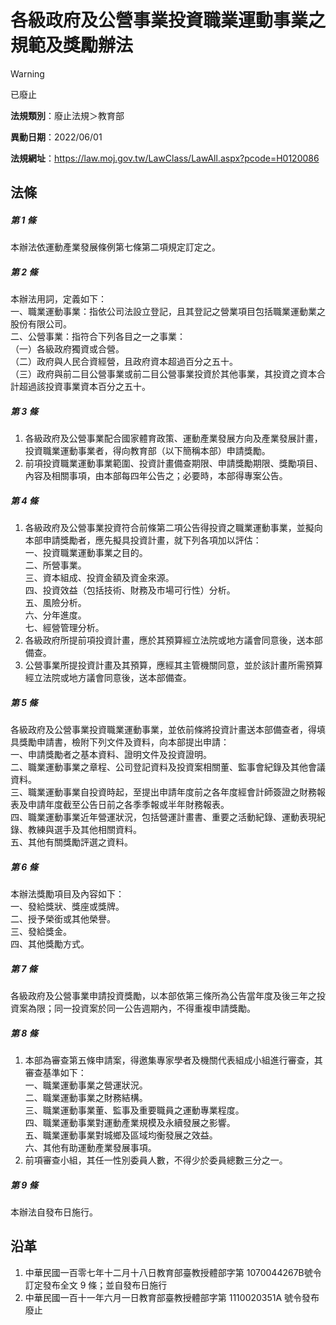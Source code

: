 # 各級政府及公營事業投資職業運動事業之規範及獎勵辦法


> [!WARNING]
> 已廢止


**法規類別**：廢止法規＞教育部

**異動日期**：2022/06/01  

**法規網址**：https://law.moj.gov.tw/LawClass/LawAll.aspx?pcode=H0120086



## 法條
##### 第 1 條
本辦法依運動產業發展條例第七條第二項規定訂定之。

##### 第 2 條
本辦法用詞，定義如下：  
一、職業運動事業：指依公司法設立登記，且其登記之營業項目包括職業運動業之股份有限公司。  
二、公營事業：指符合下列各目之一之事業：  
（一）各級政府獨資或合營。  
（二）政府與人民合資經營，且政府資本超過百分之五十。  
（三）政府與前二目公營事業或前二目公營事業投資於其他事業，其投資之資本合計超過該投資事業資本百分之五十。

##### 第 3 條
1. 各級政府及公營事業配合國家體育政策、運動產業發展方向及產業發展計畫，投資職業運動事業者，得向教育部（以下簡稱本部）申請獎勵。
1. 前項投資職業運動事業範圍、投資計畫備查期限、申請獎勵期限、獎勵項目、內容及相關事項，由本部每四年公告之；必要時，本部得專案公告。

##### 第 4 條
1. 各級政府及公營事業投資符合前條第二項公告得投資之職業運動事業，並擬向本部申請獎勵者，應先擬具投資計畫，就下列各項加以評估：  
一、投資職業運動事業之目的。  
二、所營事業。  
三、資本組成、投資金額及資金來源。  
四、投資效益（包括技術、財務及市場可行性）分析。  
五、風險分析。  
六、分年進度。  
七、經營管理分析。
1. 各級政府所提前項投資計畫，應於其預算經立法院或地方議會同意後，送本部備查。
1. 公營事業所提投資計畫及其預算，應經其主管機關同意，並於該計畫所需預算經立法院或地方議會同意後，送本部備查。

##### 第 5 條
各級政府及公營事業投資職業運動事業，並依前條將投資計畫送本部備查者，得填具獎勵申請書，檢附下列文件及資料，向本部提出申請：  
一、申請獎勵者之基本資料、證明文件及投資證明。  
二、職業運動事業之章程、公司登記資料及投資案相關董、監事會紀錄及其他會議資料。  
三、職業運動事業自投資時起，至提出申請年度前之各年度經會計師簽證之財務報表及申請年度截至公告日前之各季季報或半年財務報表。  
四、職業運動事業近年營運狀況，包括營運計畫書、重要之活動紀錄、運動表現紀錄、教練與選手及其他相關資料。  
五、其他有關獎勵評選之資料。

##### 第 6 條
本辦法獎勵項目及內容如下：  
一、發給獎狀、獎座或獎牌。  
二、授予榮銜或其他榮譽。  
三、發給獎金。  
四、其他獎勵方式。

##### 第 7 條
各級政府及公營事業申請投資獎勵，以本部依第三條所為公告當年度及後三年之投資案為限；同一投資案於同一公告週期內，不得重複申請獎勵。

##### 第 8 條
1. 本部為審查第五條申請案，得邀集專家學者及機關代表組成小組進行審查，其審查基準如下：  
一、職業運動事業之營運狀況。  
二、職業運動事業之財務結構。  
三、職業運動事業董、監事及重要職員之運動專業程度。  
四、職業運動事業對運動產業規模及永續發展之影響。  
五、職業運動事業對城鄉及區域均衡發展之效益。  
六、其他有助運動產業發展事項。
1. 前項審查小組，其任一性別委員人數，不得少於委員總數三分之一。

##### 第 9 條
本辦法自發布日施行。

## 沿革
1. 中華民國一百零七年十二月十八日教育部臺教授體部字第 1070044267B號令訂定發布全文 9  條；並自發布日施行
1. 中華民國一百十一年六月一日教育部臺教授體部字第 1110020351A  號令發布廢止
